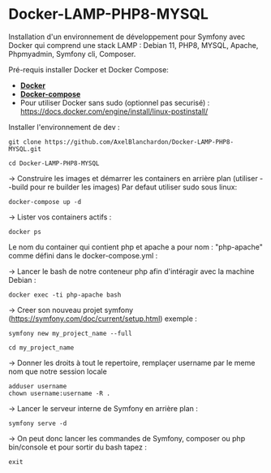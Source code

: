 # Docker-LAMP-PHP8-MYSQL
Installation d'un environnement de développement pour Symfony avec Docker qui comprend une stack LAMP : Debian 11, PHP8, MYSQL, Apache, Phpmyadmin, Symfony cli, Composer.

Pré-requis installer Docker et Docker Compose:
- **[Docker](https://docs.docker.com/get-docker/)**
- **[Docker-compose](https://docs.docker.com/compose/install/)**
- Pour utiliser Docker sans sudo (optionnel pas securisé) : https://docs.docker.com/engine/install/linux-postinstall/

Installer l'environnement de dev :
```
git clone https://github.com/AxelBlanchardon/Docker-LAMP-PHP8-MYSQL.git
```
```
cd Docker-LAMP-PHP8-MYSQL
```

→ Construire les images et démarrer les containers en arrière plan (utiliser --build pour re builder les images) Par defaut utiliser sudo sous linux:
```
docker-compose up -d
```

→ Lister vos containers actifs :
```
docker ps 
```

Le nom du container qui contient php et apache a pour nom : "php-apache" comme défini dans le docker-compose.yml  :

→ Lancer le bash de notre conteneur php afin d'intéragir avec la machine Debian :
```
docker exec -ti php-apache bash
```

→ Creer son nouveau projet symfony (https://symfony.com/doc/current/setup.html) exemple :
```
symfony new my_project_name --full
```
```
cd my_project_name
```

→ Donner les droits à tout le repertoire, remplaçer username par le meme nom que notre session locale
```
adduser username
chown username:username -R .
```

→ Lancer le serveur interne de Symfony en arrière plan :
```
symfony serve -d
```

→ On peut donc lancer les commandes de Symfony, composer ou php bin/console et pour sortir du bash tapez : 
```
exit
```
